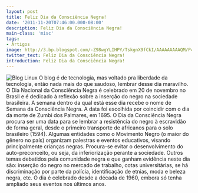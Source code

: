 ```yaml
---
layout: post
title: Feliz Dia da Consciência Negra!
date: '2011-11-20T07:46:00.000-08:00'
description: Feliz Dia da Consciência Negra!
main-class: 'misc'
tags:
- Artigos
image: http://3.bp.blogspot.com/-Z98wgYLIHPY/TskgnX9fCkI/AAAAAAAAAQM/P4KISQMkHKE/s72-c/zumbi2.jpg
twitter_text: Feliz Dia da Consciência Negra!
introduction: Feliz Dia da Consciência Negra!
---
```

![Blog Linux](http://3.bp.blogspot.com/-Z98wgYLIHPY/TskgnX9fCkI/AAAAAAAAAQM/P4KISQMkHKE/s1600/zumbi2.jpg "Blog Linux")
 O blog é de tecnologia, mas voltado pra liberdade da tecnologia, então nada mais do que saudoso, lembrar desse dia maravilho.
O Dia Nacional da Consciência Negra é celebrado em 20 de novembro no Brasil e é dedicado à reflexão sobre a inserção do negro na sociedade brasileira. A semana dentro da qual está esse dia recebe o nome de Semana da Consciência Negra.
A data foi escolhida por coincidir com o dia da morte de Zumbi dos Palmares, em 1695. O Dia da Consciência Negra procura ser uma data para se lembrar a resistência do negro à escravidão de forma geral, desde o primeiro transporte de africanos para o solo brasileiro (1594).
Algumas entidades como o Movimento Negro (o maior do gênero no país) organizam palestras e eventos educativos, visando principalmente crianças negras. Procura-se evitar o desenvolvimento do auto-preconceito, ou seja, da inferiorização perante a sociedade.
Outros temas debatidos pela comunidade negra e que ganham evidência neste dia são: inserção do negro no mercado de trabalho, cotas universitárias, se há discriminação por parte da polícia, identificação de etnias, moda e beleza negra, etc.
O dia é celebrado desde a década de 1960, embora só tenha ampliado seus eventos nos últimos anos.
